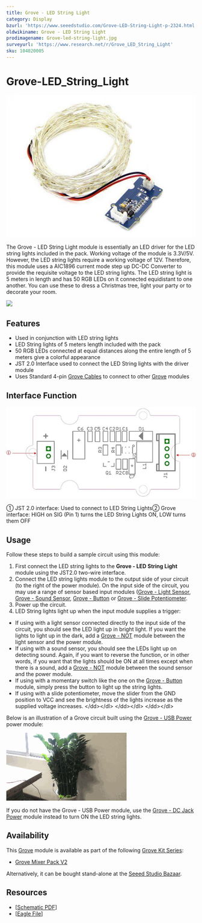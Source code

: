 ```yaml
---
title: Grove - LED String Light
category: Display
bzurl: 'https://www.seeedstudio.com/Grove-LED-String-Light-p-2324.html'
oldwikiname: Grove - LED String Light
prodimagename: Grove-led-string-light.jpg
surveyurl: 'https://www.research.net/r/Grove_LED_String_Light'
sku: 104020005
---
```


# Grove-LED\_String\_Light

![](https://github.com/SeeedDocument/Grove-LED_String_Light/raw/master/img/Grove-led-string-light.jpg)

The Grove - LED String Light module is essentially an LED driver for the LED string lights included in the pack. Working voltage of the module is 3.3V/5V. However, the LED string lights require a working voltage of 12V. Therefore, this module uses a AIC1896 current mode step up DC-DC Converter to provide the requisite voltage to the LED string lights. The LED string light is 5 meters in length and has 50 RGB LEDs on it connected equidistant to one another. You can use these to dress a Christmas tree, light your party or to decorate your room.

[![](https://github.com/SeeedDocument/Seeed-WiKi/raw/master/docs/images/300px-Get_One_Now_Banner-ragular.png)](https://www.seeedstudio.com/Grove-LED-String-Light-p-2324.html)

## Features

* Used in conjunction with LED string lights
* LED String lights of 5 meters length included with the pack
* 50 RGB LEDs connected at equal distances along the entire length of 5 meters give a colorful appearance
* JST 2.0 Interface used to connect the LED String lights with the driver module
* Uses Standard 4-pin [Grove Cables](/Grove_System/#grove-cables) to connect to other [Grove](/Grove_System/) modules

## Interface Function

![](https://github.com/SeeedDocument/Grove-LED_String_Light/raw/master/img/LED_String_Light.jpg)

① JST 2.0 interface: Used to connect to LED String Lights② Grove interface: HIGH on SIG \(Pin 1\) turns the LED String Lights ON, LOW turns them OFF

## Usage

Follow these steps to build a sample circuit using this module:

1. First connect the LED string lights to the **Grove - LED String Light** module using the JST2.0 two-wire interface.
2. Connect the LED string lights module to the output side of your circuit \(to the right of the power module\). On the input side of the circuit, you may use a range of sensor based input modules \([Grove - Light Sensor](/Grove-Light_Sensor/), [Grove - Sound Sensor](/Grove-Sound_Sensor/), [Grove - Button](/Grove-Button/) or [Grove - Slide Potentiometer](/Grove-Slide_Potentiometer/).
3. Power up the circuit.
4. LED String lights light up when the input module supplies a trigger:

* If using with a light sensor connected directly to the input side of the circuit, you should see the LED light up in bright light. If you want the lights to light up in the dark, add a [Grove - NOT](/Grove-NOT) module between the light sensor and the power module.
* If using with a sound sensor, you should see the LEDs light up on detecting sound. Again, if you want to reverse the function, or in other words, if you want that the lights should be ON at all times except when there is a sound, add a [Grove - NOT](/Grove-NOT) module between the sound sensor and the power module.
* If using with a momentary switch like the one on the [Grove - Button](/Grove-Button/) module, simply press the button to light up the string lights.
* If using with a slide potentiometer, move the slider from the GND position to VCC and see the brightness of the lights increase as the supplied voltage increases. &lt;/dd&gt;&lt;/dl&gt; &lt;/dd&gt;&lt;/dl&gt; &lt;/dd&gt;&lt;/dl&gt;

Below is an illustration of a Grove circuit built using the [Grove - USB Power](/Grove-Mixer_Pack#2._USB_Power) power module:

![](https://github.com/SeeedDocument/Grove-LED_String_Light/raw/master/img/LED_String_Light_Photo.gif)

If you do not have the Grove - USB Power module, use the [Grove - DC Jack Power](/Grove-DC_Jack_Power) module instead to turn ON the LED string lights.

## Availability

This [Grove](/Grove_System/) module is available as part of the following [Grove Kit Series](/Grove_System/#grove-starter-kit):

* [Grove Mixer Pack V2](/GROVE_MIXER_PACK_V2)

Alternatively, it can be bought stand-alone at the [Seeed Studio Bazaar](http://www.seeedstudio.com/depot/Grove-LED-String-Light-p-1821.html).

## Resources

* \[[Schematic PDF](https://github.com/SeeedDocument/Grove-LED_String_Light/raw/master/res/Grove-LED_String_Light.pdf)\]
* \[[Eagle File](https://github.com/SeeedDocument/Grove-LED_String_Light/raw/master/res/Grove-LED_String_Light.zip)\]

